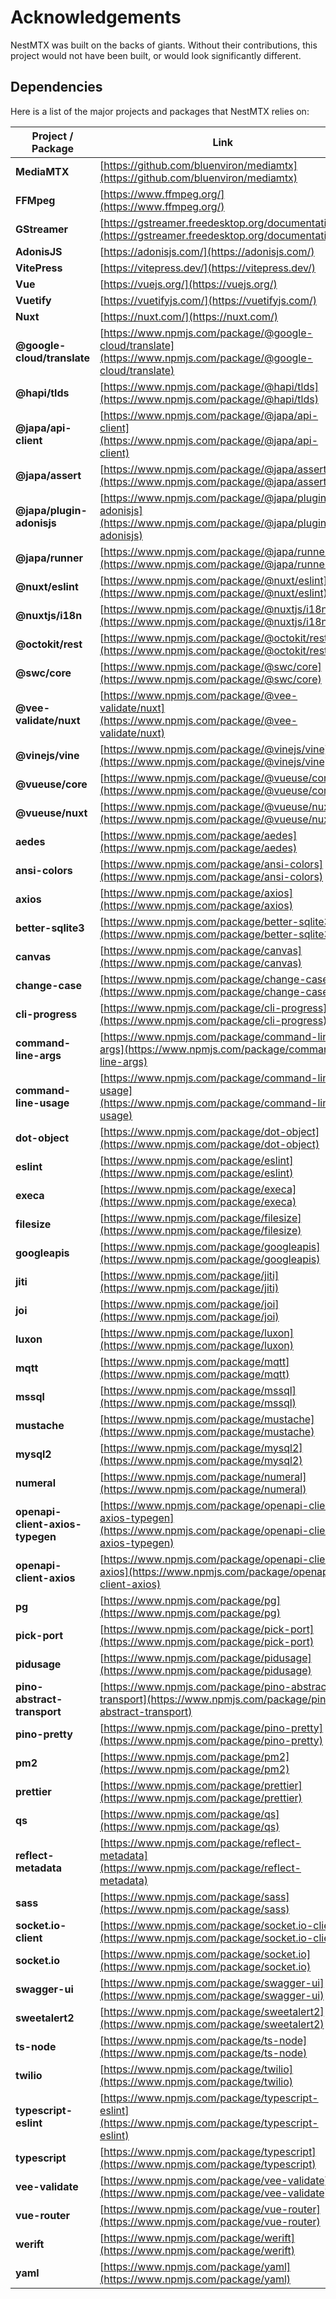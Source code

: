 # Acknowledgements

NestMTX was built on the backs of giants. Without their contributions, this project would not have been built, or would look significantly different.

## Dependencies

Here is a list of the major projects and packages that NestMTX relies on:

| Project / Package                | Link                                                                                                                     |
| -------------------------------- | ------------------------------------------------------------------------------------------------------------------------ |
| **MediaMTX**                     | [https://github.com/bluenviron/mediamtx](https://github.com/bluenviron/mediamtx)                                         |
| **FFMpeg**                       | [https://www.ffmpeg.org/](https://www.ffmpeg.org/)                                                                       |
| **GStreamer**                    | [https://gstreamer.freedesktop.org/documentation/](https://gstreamer.freedesktop.org/documentation/)                     |
| **AdonisJS**                     | [https://adonisjs.com/](https://adonisjs.com/)                                                                           |
| **VitePress**                    | [https://vitepress.dev/](https://vitepress.dev/)                                                                         |
| **Vue**                          | [https://vuejs.org/](https://vuejs.org/)                                                                                 |
| **Vuetify**                      | [https://vuetifyjs.com/](https://vuetifyjs.com/)                                                                         |
| **Nuxt**                         | [https://nuxt.com/](https://nuxt.com/)                                                                                   |
| **@google-cloud/translate**      | [https://www.npmjs.com/package/@google-cloud/translate](https://www.npmjs.com/package/@google-cloud/translate)           |
| **@hapi/tlds**                   | [https://www.npmjs.com/package/@hapi/tlds](https://www.npmjs.com/package/@hapi/tlds)                                     |
| **@japa/api-client**             | [https://www.npmjs.com/package/@japa/api-client](https://www.npmjs.com/package/@japa/api-client)                         |
| **@japa/assert**                 | [https://www.npmjs.com/package/@japa/assert](https://www.npmjs.com/package/@japa/assert)                                 |
| **@japa/plugin-adonisjs**        | [https://www.npmjs.com/package/@japa/plugin-adonisjs](https://www.npmjs.com/package/@japa/plugin-adonisjs)               |
| **@japa/runner**                 | [https://www.npmjs.com/package/@japa/runner](https://www.npmjs.com/package/@japa/runner)                                 |
| **@nuxt/eslint**                 | [https://www.npmjs.com/package/@nuxt/eslint](https://www.npmjs.com/package/@nuxt/eslint)                                 |
| **@nuxtjs/i18n**                 | [https://www.npmjs.com/package/@nuxtjs/i18n](https://www.npmjs.com/package/@nuxtjs/i18n)                                 |
| **@octokit/rest**                | [https://www.npmjs.com/package/@octokit/rest](https://www.npmjs.com/package/@octokit/rest)                               |
| **@swc/core**                    | [https://www.npmjs.com/package/@swc/core](https://www.npmjs.com/package/@swc/core)                                       |
| **@vee-validate/nuxt**           | [https://www.npmjs.com/package/@vee-validate/nuxt](https://www.npmjs.com/package/@vee-validate/nuxt)                     |
| **@vinejs/vine**                 | [https://www.npmjs.com/package/@vinejs/vine](https://www.npmjs.com/package/@vinejs/vine)                                 |
| **@vueuse/core**                 | [https://www.npmjs.com/package/@vueuse/core](https://www.npmjs.com/package/@vueuse/core)                                 |
| **@vueuse/nuxt**                 | [https://www.npmjs.com/package/@vueuse/nuxt](https://www.npmjs.com/package/@vueuse/nuxt)                                 |
| **aedes**                        | [https://www.npmjs.com/package/aedes](https://www.npmjs.com/package/aedes)                                               |
| **ansi-colors**                  | [https://www.npmjs.com/package/ansi-colors](https://www.npmjs.com/package/ansi-colors)                                   |
| **axios**                        | [https://www.npmjs.com/package/axios](https://www.npmjs.com/package/axios)                                               |
| **better-sqlite3**               | [https://www.npmjs.com/package/better-sqlite3](https://www.npmjs.com/package/better-sqlite3)                             |
| **canvas**                       | [https://www.npmjs.com/package/canvas](https://www.npmjs.com/package/canvas)                                             |
| **change-case**                  | [https://www.npmjs.com/package/change-case](https://www.npmjs.com/package/change-case)                                   |
| **cli-progress**                 | [https://www.npmjs.com/package/cli-progress](https://www.npmjs.com/package/cli-progress)                                 |
| **command-line-args**            | [https://www.npmjs.com/package/command-line-args](https://www.npmjs.com/package/command-line-args)                       |
| **command-line-usage**           | [https://www.npmjs.com/package/command-line-usage](https://www.npmjs.com/package/command-line-usage)                     |
| **dot-object**                   | [https://www.npmjs.com/package/dot-object](https://www.npmjs.com/package/dot-object)                                     |
| **eslint**                       | [https://www.npmjs.com/package/eslint](https://www.npmjs.com/package/eslint)                                             |
| **execa**                        | [https://www.npmjs.com/package/execa](https://www.npmjs.com/package/execa)                                               |
| **filesize**                     | [https://www.npmjs.com/package/filesize](https://www.npmjs.com/package/filesize)                                         |
| **googleapis**                   | [https://www.npmjs.com/package/googleapis](https://www.npmjs.com/package/googleapis)                                     |
| **jiti**                         | [https://www.npmjs.com/package/jiti](https://www.npmjs.com/package/jiti)                                                 |
| **joi**                          | [https://www.npmjs.com/package/joi](https://www.npmjs.com/package/joi)                                                   |
| **luxon**                        | [https://www.npmjs.com/package/luxon](https://www.npmjs.com/package/luxon)                                               |
| **mqtt**                         | [https://www.npmjs.com/package/mqtt](https://www.npmjs.com/package/mqtt)                                                 |
| **mssql**                        | [https://www.npmjs.com/package/mssql](https://www.npmjs.com/package/mssql)                                               |
| **mustache**                     | [https://www.npmjs.com/package/mustache](https://www.npmjs.com/package/mustache)                                         |
| **mysql2**                       | [https://www.npmjs.com/package/mysql2](https://www.npmjs.com/package/mysql2)                                             |
| **numeral**                      | [https://www.npmjs.com/package/numeral](https://www.npmjs.com/package/numeral)                                           |
| **openapi-client-axios-typegen** | [https://www.npmjs.com/package/openapi-client-axios-typegen](https://www.npmjs.com/package/openapi-client-axios-typegen) |
| **openapi-client-axios**         | [https://www.npmjs.com/package/openapi-client-axios](https://www.npmjs.com/package/openapi-client-axios)                 |
| **pg**                           | [https://www.npmjs.com/package/pg](https://www.npmjs.com/package/pg)                                                     |
| **pick-port**                    | [https://www.npmjs.com/package/pick-port](https://www.npmjs.com/package/pick-port)                                       |
| **pidusage**                     | [https://www.npmjs.com/package/pidusage](https://www.npmjs.com/package/pidusage)                                         |
| **pino-abstract-transport**      | [https://www.npmjs.com/package/pino-abstract-transport](https://www.npmjs.com/package/pino-abstract-transport)           |
| **pino-pretty**                  | [https://www.npmjs.com/package/pino-pretty](https://www.npmjs.com/package/pino-pretty)                                   |
| **pm2**                          | [https://www.npmjs.com/package/pm2](https://www.npmjs.com/package/pm2)                                                   |
| **prettier**                     | [https://www.npmjs.com/package/prettier](https://www.npmjs.com/package/prettier)                                         |
| **qs**                           | [https://www.npmjs.com/package/qs](https://www.npmjs.com/package/qs)                                                     |
| **reflect-metadata**             | [https://www.npmjs.com/package/reflect-metadata](https://www.npmjs.com/package/reflect-metadata)                         |
| **sass**                         | [https://www.npmjs.com/package/sass](https://www.npmjs.com/package/sass)                                                 |
| **socket.io-client**             | [https://www.npmjs.com/package/socket.io-client](https://www.npmjs.com/package/socket.io-client)                         |
| **socket.io**                    | [https://www.npmjs.com/package/socket.io](https://www.npmjs.com/package/socket.io)                                       |
| **swagger-ui**                   | [https://www.npmjs.com/package/swagger-ui](https://www.npmjs.com/package/swagger-ui)                                     |
| **sweetalert2**                  | [https://www.npmjs.com/package/sweetalert2](https://www.npmjs.com/package/sweetalert2)                                   |
| **ts-node**                      | [https://www.npmjs.com/package/ts-node](https://www.npmjs.com/package/ts-node)                                           |
| **twilio**                       | [https://www.npmjs.com/package/twilio](https://www.npmjs.com/package/twilio)                                             |
| **typescript-eslint**            | [https://www.npmjs.com/package/typescript-eslint](https://www.npmjs.com/package/typescript-eslint)                       |
| **typescript**                   | [https://www.npmjs.com/package/typescript](https://www.npmjs.com/package/typescript)                                     |
| **vee-validate**                 | [https://www.npmjs.com/package/vee-validate](https://www.npmjs.com/package/vee-validate)                                 |
| **vue-router**                   | [https://www.npmjs.com/package/vue-router](https://www.npmjs.com/package/vue-router)                                     |
| **werift**                       | [https://www.npmjs.com/package/werift](https://www.npmjs.com/package/werift)                                             |
| **yaml**                         | [https://www.npmjs.com/package/yaml](https://www.npmjs.com/package/yaml)                                                 |
